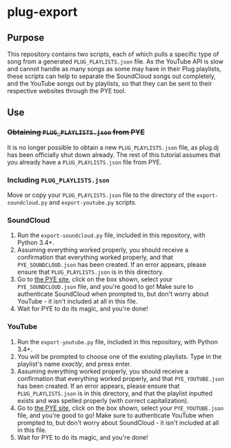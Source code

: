 # plug-export


## Purpose
This repository contains two scripts, each of which pulls a specific type of song from a generated `PLUG_PLAYLISTS.json` file. As the YouTube API is slow and cannot handle as many songs as some may have in their Plug playlists, these scripts can help to separate the SoundCloud songs out completely, and the YouTube songs out by playlists, so that they can be sent to their respective websites through the PYE tool.


## Use

### ~~Obtaining `PLUG_PLAYLISTS.json` from PYE~~
It is no longer possible to obtain a new `PLUG_PLAYLISTS.json` file, as plug.dj has been officially shut down already. The rest of this tutorial assumes that you already have a `PLUG_PLAYLISTS.json` file from PYE.

### Including `PLUG_PLAYLISTS.json`
Move or copy your `PLUG_PLAYLISTS.json` file to the directory of the `export-soundcloud.py` and `export-youtube.py` scripts.

### SoundCloud
1. Run the `export-soundcloud.py` file, included in this repository, with Python 3.4+.
2. Assuming everything worked properly, you should receive a confirmation that everything worked properly, and that `PYE_SOUNDCLOUD.json` has been created. If an error appears, please ensure that `PLUG_PLAYLISTS.json` is in this directory.
3. Go to [the PYE site](http://pye.sq10.net/), click on the box shown, select your `PYE_SOUNDCLOUD.json` file, and you're good to go! Make sure to authenticate SoundCloud when prompted to, but don't worry about YouTube - it isn't included at all in this file.
4. Wait for PYE to do its magic, and you're done!

### YouTube
1. Run the `export-youtube.py` file, included in this repository, with Python 3.4+.
2. You will be prompted to choose one of the existing playlists. Type in the playlist's name *exactly*, and press enter.
3. Assuming everything worked properly, you should receive a confirmation that everything worked properly, and that `PYE_YOUTUBE.json` has been created. If an error appears, please ensure that `PLUG_PLAYLISTS.json` is in this directory, and that the playlist inputted exists and was spelled properly (with correct capitalization).
4. Go to [the PYE site](http://pye.sq10.net/), click on the box shown, select your `PYE_YOUTUBE.json` file, and you're good to go! Make sure to authenticate YouTube when prompted to, but don't worry about SoundCloud - it isn't included at all in this file.
4. Wait for PYE to do its magic, and you're done!

